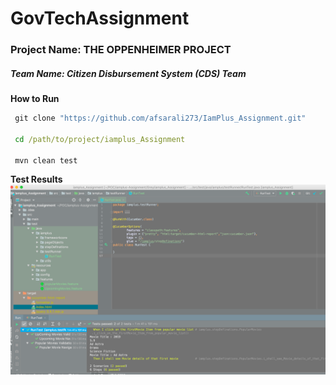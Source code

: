 # GovTechAssignment
### Project Name: THE OPPENHEIMER PROJECT
##### Team Name: Citizen Disbursement System (CDS) Team

**How to Run**
```cmd
 git clone "https://github.com/afsarali273/IamPlus_Assignment.git"

 cd /path/to/project/iamplus_Assignment

 mvn clean test
```





**Test Results**
![Test Results](https://github.com/afsarali273/IamPlus_Assignment/blob/master/iamplus-assignment.png)
